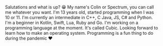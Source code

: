 Salutations and what is up? 😁 My name's Colin or 
Spectrum, you can call me whatever you want. 
I'm 13 years old, started programming when I was 
10 or 11. I'm currently an intermediate in C++, C
Java, JS, C# and Python. I'm a beginner in
Kotlin, Swift, Lua, Ruby and Go. I'm working on a programming language
at the moment. It's called Cubic. Looking forward to learn
how to make an operating system. Programming is a fun thing to do
during the pandemic ❤️



<!---
BooleanBoy123/BooleanBoy123 is a ✨ special ✨ repository because its `README.md` (this file) appears on your GitHub profile.
You can click the Preview link to take a look at your changes.
--->
